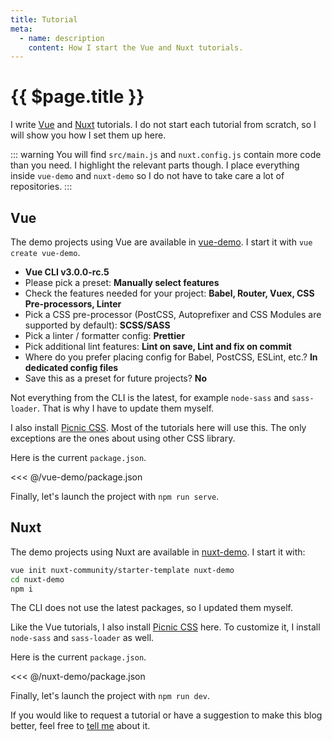 ```yaml
---
title: Tutorial
meta:
  - name: description
    content: How I start the Vue and Nuxt tutorials.
---
```


# {{ $page.title }}

I write [Vue](https://vuejs.org/) and [Nuxt](https://nuxtjs.org/) tutorials. I do not start each tutorial from scratch, so I will show you how I set them up here.

::: warning
You will find `src/main.js` and `nuxt.config.js` contain more code than you need. I highlight the relevant parts though. I place everything inside `vue-demo` and `nuxt-demo` so I do not have to take care a lot of repositories.
:::

## Vue

The demo projects using Vue are available in [vue-demo](https://github.com/yasminzy/blog/tree/master/vue-demo). I start it with `vue create vue-demo`.

- **Vue CLI v3.0.0-rc.5**
- Please pick a preset: **Manually select features**
- Check the features needed for your project: **Babel, Router, Vuex, CSS Pre-processors, Linter**
- Pick a CSS pre-processor (PostCSS, Autoprefixer and CSS Modules are supported by default): **SCSS/SASS**
- Pick a linter / formatter config: **Prettier**
- Pick additional lint features: **Lint on save, Lint and fix on commit**
- Where do you prefer placing config for Babel, PostCSS, ESLint, etc.? **In dedicated config files**
- Save this as a preset for future projects? **No**

Not everything from the CLI is the latest, for example `node-sass` and `sass-loader`. That is why I have to update them myself.

I also install [Picnic CSS](https://github.com/franciscop/picnic). Most of the tutorials here will use this. The only exceptions are the ones about using other CSS library.

Here is the current `package.json`.

<<< @/vue-demo/package.json

Finally, let's launch the project with `npm run serve`.

## Nuxt

The demo projects using Nuxt are available in [nuxt-demo](https://github.com/yasminzy/blog/tree/master/nuxt-demo). I start it with:

```bash
vue init nuxt-community/starter-template nuxt-demo
cd nuxt-demo
npm i
```

The CLI does not use the latest packages, so I updated them myself.

Like the Vue tutorials, I also install [Picnic CSS](https://github.com/franciscop/picnic) here. To customize it, I install `node-sass` and `sass-loader` as well.

Here is the current `package.json`.

<<< @/nuxt-demo/package.json

Finally, let's launch the project with `npm run dev`.

If you would like to request a tutorial or have a suggestion to make this blog better, feel free to [tell me](mailto:yasmin@yasminzy.com) about it.

